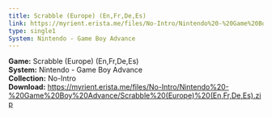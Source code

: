 ```yaml
---
title: Scrabble (Europe) (En,Fr,De,Es)
link: https://myrient.erista.me/files/No-Intro/Nintendo%20-%20Game%20Boy%20Advance/Scrabble%20(Europe)%20(En,Fr,De,Es).zip
type: single1
System: Nintendo - Game Boy Advance
---
```

<b>Game:</b> Scrabble (Europe) (En,Fr,De,Es)<br>
<b>System:</b> Nintendo - Game Boy Advance<br>
<b>Collection:</b> No-Intro<br>
<b>Download:</b> https://myrient.erista.me/files/No-Intro/Nintendo%20-%20Game%20Boy%20Advance/Scrabble%20(Europe)%20(En,Fr,De,Es).zip
